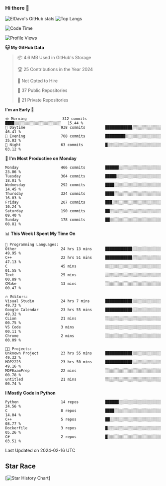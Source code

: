 ### Hi there 👋
![ElDavo's GitHub stats](https://github-readme-stats.vercel.app/api?username=ElDavoo&show_icons=true&theme=chartreuse-dark)
![Top Langs](https://github-readme-stats.vercel.app/api/top-langs/?username=ElDavoo&theme=chartreuse-dark&layout=compact)

<!--START_SECTION:waka-->
![Code Time](http://img.shields.io/badge/Code%20Time-936%20hrs%2027%20mins-blue)

![Profile Views](http://img.shields.io/badge/Profile%20Views-2-blue)

**🐱 My GitHub Data** 

> 📦 4.6 MB Used in GitHub's Storage 
 > 
> 🏆 25 Contributions in the Year 2024
 > 
> 🚫 Not Opted to Hire
 > 
> 📜 37 Public Repositories 
 > 
> 🔑 21 Private Repositories 
 > 
**I'm an Early 🐤** 

```text
🌞 Morning                312 commits         ████░░░░░░░░░░░░░░░░░░░░░   15.44 % 
🌆 Daytime                938 commits         ████████████░░░░░░░░░░░░░   46.41 % 
🌃 Evening                708 commits         █████████░░░░░░░░░░░░░░░░   35.03 % 
🌙 Night                  63 commits          █░░░░░░░░░░░░░░░░░░░░░░░░   03.12 % 
```
📅 **I'm Most Productive on Monday** 

```text
Monday                   466 commits         ██████░░░░░░░░░░░░░░░░░░░   23.06 % 
Tuesday                  364 commits         █████░░░░░░░░░░░░░░░░░░░░   18.01 % 
Wednesday                292 commits         ████░░░░░░░░░░░░░░░░░░░░░   14.45 % 
Thursday                 324 commits         ████░░░░░░░░░░░░░░░░░░░░░   16.03 % 
Friday                   207 commits         ███░░░░░░░░░░░░░░░░░░░░░░   10.24 % 
Saturday                 190 commits         ██░░░░░░░░░░░░░░░░░░░░░░░   09.40 % 
Sunday                   178 commits         ██░░░░░░░░░░░░░░░░░░░░░░░   08.81 % 
```


📊 **This Week I Spent My Time On** 

```text
💬 Programming Languages: 
Other                    24 hrs 13 mins      ████████████░░░░░░░░░░░░░   49.95 % 
C++                      22 hrs 51 mins      ████████████░░░░░░░░░░░░░   47.13 % 
C                        45 mins             ░░░░░░░░░░░░░░░░░░░░░░░░░   01.55 % 
Text                     25 mins             ░░░░░░░░░░░░░░░░░░░░░░░░░   00.89 % 
CMake                    13 mins             ░░░░░░░░░░░░░░░░░░░░░░░░░   00.47 % 

🔥 Editors: 
Visual Studio            24 hrs 7 mins       ████████████░░░░░░░░░░░░░   49.73 % 
Google Calendar          23 hrs 55 mins      ████████████░░░░░░░░░░░░░   49.32 % 
CLion                    21 mins             ░░░░░░░░░░░░░░░░░░░░░░░░░   00.75 % 
VS Code                  3 mins              ░░░░░░░░░░░░░░░░░░░░░░░░░   00.11 % 
Chrome                   2 mins              ░░░░░░░░░░░░░░░░░░░░░░░░░   00.09 % 

🐱‍💻 Projects: 
Unknown Project          23 hrs 55 mins      ████████████░░░░░░░░░░░░░   49.32 % 
MDP2223                  23 hrs 50 mins      ████████████░░░░░░░░░░░░░   49.16 % 
MDPExamPrep              22 mins             ░░░░░░░░░░░░░░░░░░░░░░░░░   00.78 % 
untitled                 21 mins             ░░░░░░░░░░░░░░░░░░░░░░░░░   00.74 % 
```

**I Mostly Code in Python** 

```text
Python                   14 repos            ██████░░░░░░░░░░░░░░░░░░░   24.56 % 
C                        8 repos             ████░░░░░░░░░░░░░░░░░░░░░   14.04 % 
C++                      5 repos             ██░░░░░░░░░░░░░░░░░░░░░░░   08.77 % 
Dockerfile               3 repos             █░░░░░░░░░░░░░░░░░░░░░░░░   05.26 % 
C#                       2 repos             █░░░░░░░░░░░░░░░░░░░░░░░░   03.51 % 
```




 Last Updated on 2024-02-16 UTC
<!--END_SECTION:waka-->

## Star Race

[![Star History Chart](https://api.star-history.com/svg?repos=ElDavoo/WhatsApp-Crypt14-Crypt15-Decrypter,ElDavoo/TuringOS,EliteAndroidApps/WhatsApp-Crypt12-Decrypter,KnugiHK/Whatsapp-Chat-Exporter&type=Date)]
